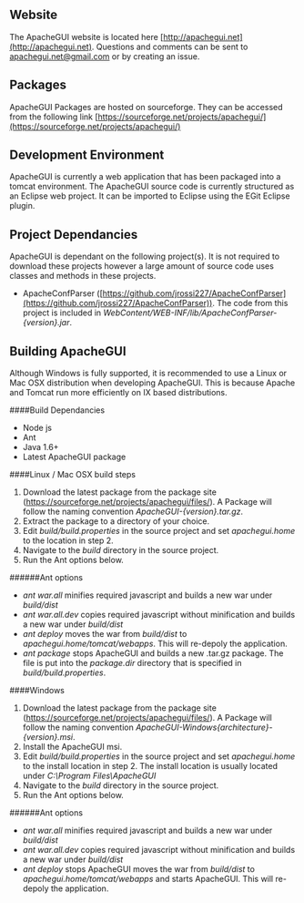 Website 
---------------

The ApacheGUI website is located here [http://apachegui.net](http://apachegui.net). Questions and comments can be sent to apachegui.net@gmail.com or by creating an issue.

Packages
----------------

ApacheGUI Packages are hosted on sourceforge. They can be accessed from the following link [https://sourceforge.net/projects/apachegui/](https://sourceforge.net/projects/apachegui/)


Development Environment
---------------

ApacheGUI is currently a web application that has been packaged into a tomcat environment. The ApacheGUI source code is currently structured as an Eclipse web project. It can be imported to Eclipse using the EGit Eclipse plugin. 

Project Dependancies
---------------

ApacheGUI is dependant on the following project(s). It is not required to download these projects however a large amount of source code uses classes and methods in these projects.

- ApacheConfParser ([https://github.com/jrossi227/ApacheConfParser](https://github.com/jrossi227/ApacheConfParser)). The code from this project is included in *WebContent/WEB-INF/lib/ApacheConfParser-{version}.jar*.

Building ApacheGUI
----------------

Although Windows is fully supported, it is recommended to use a Linux or Mac OSX distribution when developing ApacheGUI. This is because Apache and Tomcat run more efficiently on IX based distributions.

####Build Dependancies

- Node js
- Ant 
- Java 1.6+
- Latest ApacheGUI package

####Linux / Mac OSX build steps
1. Download the latest package from the package site (https://sourceforge.net/projects/apachegui/files/). A Package will follow the naming convention *ApacheGUI-{version}.tar.gz*.
2. Extract the package to a directory of your choice.
3. Edit *build/build.properties* in the source project and set *apachegui.home* to the location in step 2.
4. Navigate to the *build* directory in the source project.
5. Run the Ant options below.

######Ant options
- *ant war.all* minifies required javascript and builds a new war under *build/dist* 
- *ant war.all.dev* copies required javascript without minification and builds a new war under *build/dist* 
- *ant deploy* moves the war from *build/dist* to *apachegui.home/tomcat/webapps*. This will re-depoly the application.
- *ant package* stops ApacheGUI and builds a new .tar.gz package. The file is put into the *package.dir* directory that is specified in *build/build.properties*.

####Windows

1. Download the latest package from the package site (https://sourceforge.net/projects/apachegui/files/). A Package will follow the naming convention *ApacheGUI-Windows{architecture}-{version}.msi*.
2. Install the ApacheGUI msi.
3. Edit *build/build.properties* in the source project and set *apachegui.home* to the install location in step 2. The install location is usually located under *C:\Program Files\ApacheGUI*
4. Navigate to the *build* directory in the source project.
5. Run the Ant options below.

######Ant options
- *ant war.all* minifies required javascript and builds a new war under *build/dist* 
- *ant war.all.dev* copies required javascript without minification and builds a new war under *build/dist* 
- *ant deploy* stops ApacheGUI moves the war from *build/dist* to *apachegui.home/tomcat/webapps* and starts ApacheGUI. This will re-depoly the application.
